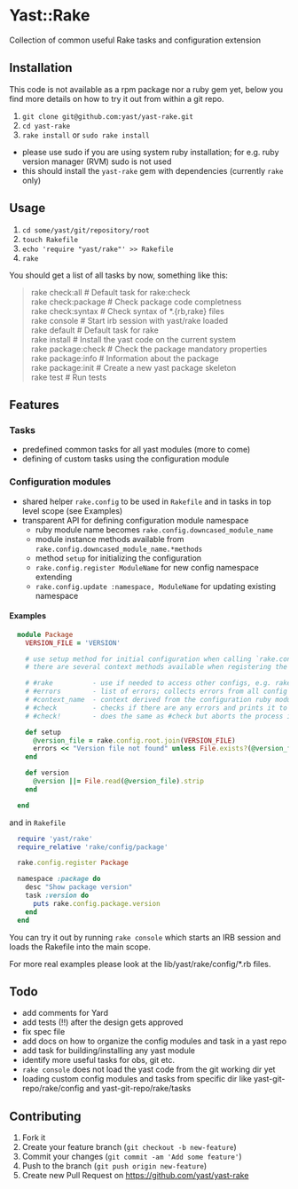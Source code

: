 # Yast::Rake

Collection of common useful Rake tasks and configuration extension

## Installation

This code is not available as a rpm package nor a ruby gem yet, below
you find more details on how to try it out from within a git repo.

1. `git clone git@github.com:yast/yast-rake.git`
2. `cd yast-rake`
3. `rake install` or `sudo rake install`
  * please use sudo if you are using system ruby installation;
    for e.g. ruby version manager (RVM) sudo is not used
  * this should install the `yast-rake` gem with dependencies (currently `rake` only)

## Usage

1. `cd some/yast/git/repository/root`
2. `touch Rakefile`
3. `echo 'require "yast/rake"' >> Rakefile`
4. `rake`

You should get a list of all tasks by now, something like this:

  >  rake check:all      # Default task for rake:check  
  >  rake check:package  # Check package code completness  
  >  rake check:syntax   # Check syntax of *.{rb,rake} files  
  >  rake console        # Start irb session with yast/rake loaded  
  >  rake default        # Default task for rake  
  >  rake install        # Install the yast code on the current system  
  >  rake package:check  # Check the package mandatory properties  
  >  rake package:info   # Information about the package  
  >  rake package:init   # Create a new yast package skeleton  
  >  rake test           # Run tests  


## Features

### Tasks

  * predefined common tasks for all yast modules (more to come)
  * defining of custom tasks using the configuration module

### Configuration modules

  * shared helper `rake.config` to be used in `Rakefile` and in tasks
    in top level scope (see Examples)
  * transparent API for defining configuration module namespace
    * ruby module name becomes `rake.config.downcased_module_name`
    * module instance methods available from `rake.config.downcased_module_name.*methods`
    * method `setup` for initializing the configuration
    * `rake.config.register ModuleName` for new config namespace extending
    * `rake.config.update :namespace, ModuleName` for updating existing namespace

#### Examples

  ```ruby
    module Package
      VERSION_FILE = 'VERSION'

      # use setup method for initial configuration when calling `rake.config.register`
      # there are several context methods available when registering the module:

      # #rake          - use if needed to access other configs, e.g. rake.config.yast.install_dir
      # #errors        - list of errors; collects errors from all config modules
      # #context_name  - context derived from the configuration ruby module name
      # #check         - checks if there are any errors and prints it to stderr
      # #check!        - does the same as #check but aborts the process in case of errors

      def setup
        @version_file = rake.config.root.join(VERSION_FILE)
        errors << "Version file not found" unless File.exists?(@version_file)
      end

      def version
        @version ||= File.read(@version_file).strip
      end

    end
  ```

  and in `Rakefile`


  ```ruby
    require 'yast/rake'
    require_relative 'rake/config/package'

    rake.config.register Package

    namespace :package do
      desc "Show package version"
      task :version do
        puts rake.config.package.version
      end
    end
  ```

  You can try it out by running `rake console` which starts an IRB session 
  and loads the Rakefile into the main scope.

  For more real examples please look at the lib/yast/rake/config/*.rb files.


## Todo

  * add comments for Yard
  * add tests (!!) after the design gets approved
  * fix spec file
  * add docs on how to organize the config modules and task in a yast repo
  * add task for building/installing any yast module
  * identify more useful tasks for obs, git etc.
  * `rake console` does not load the yast code from the git working dir yet
  * loading custom config modules and tasks from specific dir like 
    yast-git-repo/rake/config and yast-git-repo/rake/tasks


## Contributing

1. Fork it
2. Create your feature branch (`git checkout -b new-feature`)
3. Commit your changes (`git commit -am 'Add some feature'`)
4. Push to the branch (`git push origin new-feature`)
5. Create new Pull Request on https://github.com/yast/yast-rake
